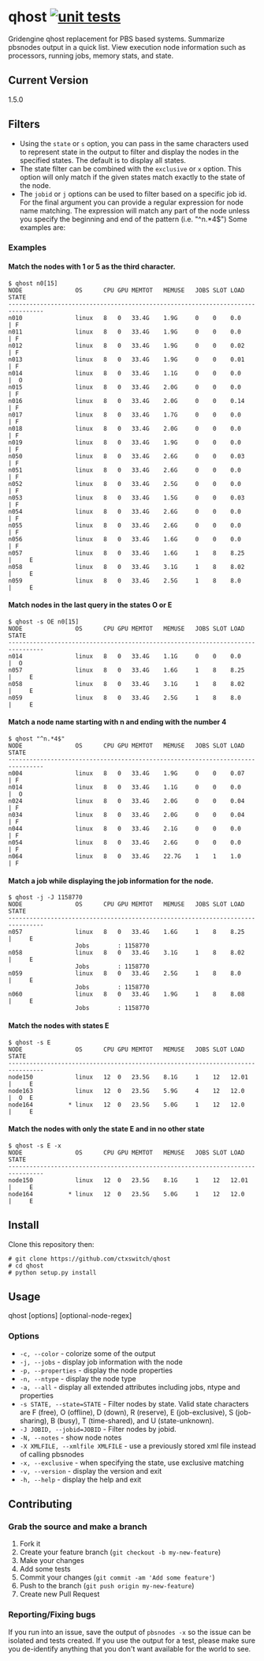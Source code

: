 # qhost [![unit tests](https://github.com/ctxswitch/qhost/actions/workflows/test.yml/badge.svg)](https://github.com/ctxswitch/qhost/actions/workflows/test.yml)

Gridengine qhost replacement for PBS based systems. Summarize pbsnodes output in a quick list. View execution node information such as processors, running jobs, memory stats, and state.

## Current Version
1.5.0

## Filters

* Using the ```state``` or ```s``` option, you can pass in the same characters used to represent state in the output to filter and display the nodes in the specified states.  The default is to display all states.  
* The state filter can be combined with the ```exclusive``` or ```x``` option.  This option will only match if the given states match exactly to the state of the node.  
* The ```jobid``` or ```j``` options can be used to filter based on a specific job id.  For the final argument you can provide a regular expression for node name matching.  The expression will match any part of the node unless you specify the beginning and end of the pattern (i.e. "^n.*4$") Some examples are:

### Examples

#### Match the nodes with 1 or 5 as the third character.
```
$ qhost n0[15]
NODE               OS      CPU GPU MEMTOT   MEMUSE   JOBS SLOT LOAD    STATE
--------------------------------------------------------------------------------
n010               linux   8   0   33.4G    1.9G     0    0    0.0    | F
n011               linux   8   0   33.4G    1.9G     0    0    0.0    | F
n012               linux   8   0   33.4G    1.9G     0    0    0.02   | F
n013               linux   8   0   33.4G    1.9G     0    0    0.01   | F
n014               linux   8   0   33.4G    1.1G     0    0    0.0    |  O
n015               linux   8   0   33.4G    2.0G     0    0    0.0    | F
n016               linux   8   0   33.4G    2.0G     0    0    0.14   | F
n017               linux   8   0   33.4G    1.7G     0    0    0.0    | F
n018               linux   8   0   33.4G    2.0G     0    0    0.0    | F
n019               linux   8   0   33.4G    1.9G     0    0    0.0    | F
n050               linux   8   0   33.4G    2.6G     0    0    0.03   | F
n051               linux   8   0   33.4G    2.6G     0    0    0.0    | F
n052               linux   8   0   33.4G    2.5G     0    0    0.0    | F
n053               linux   8   0   33.4G    1.5G     0    0    0.03   | F
n054               linux   8   0   33.4G    2.6G     0    0    0.0    | F
n055               linux   8   0   33.4G    2.6G     0    0    0.0    | F
n056               linux   8   0   33.4G    1.6G     0    0    0.0    | F
n057               linux   8   0   33.4G    1.6G     1    8    8.25   |     E
n058               linux   8   0   33.4G    3.1G     1    8    8.02   |     E
n059               linux   8   0   33.4G    2.5G     1    8    8.0    |     E
```

#### Match nodes in the last query in the states O or E
```
$ qhost -s OE n0[15]
NODE               OS      CPU GPU MEMTOT   MEMUSE   JOBS SLOT LOAD    STATE
--------------------------------------------------------------------------------
n014               linux   8   0   33.4G    1.1G     0    0    0.0    |  O
n057               linux   8   0   33.4G    1.6G     1    8    8.25   |     E
n058               linux   8   0   33.4G    3.1G     1    8    8.02   |     E
n059               linux   8   0   33.4G    2.5G     1    8    8.0    |     E
```

#### Match a node name starting with n and ending with the number 4
```
$ qhost "^n.*4$"
NODE               OS      CPU GPU MEMTOT   MEMUSE   JOBS SLOT LOAD    STATE
--------------------------------------------------------------------------------
n004               linux   8   0   33.4G    1.9G     0    0    0.07   | F
n014               linux   8   0   33.4G    1.1G     0    0    0.0    |  O
n024               linux   8   0   33.4G    2.0G     0    0    0.04   | F
n034               linux   8   0   33.4G    2.0G     0    0    0.04   | F
n044               linux   8   0   33.4G    2.1G     0    0    0.0    | F
n054               linux   8   0   33.4G    2.6G     0    0    0.0    | F
n064               linux   8   0   33.4G    22.7G    1    1    1.0    | F
```

#### Match a job while displaying the job information for the node.
```
$ qhost -j -J 1158770
NODE               OS      CPU GPU MEMTOT   MEMUSE   JOBS SLOT LOAD    STATE
--------------------------------------------------------------------------------
n057               linux   8   0   33.4G    1.6G     1    8    8.25   |     E
                   Jobs        : 1158770
n058               linux   8   0   33.4G    3.1G     1    8    8.02   |     E
                   Jobs        : 1158770
n059               linux   8   0   33.4G    2.5G     1    8    8.0    |     E
                   Jobs        : 1158770
n060               linux   8   0   33.4G    1.9G     1    8    8.08   |     E
                   Jobs        : 1158770
```

#### Match the nodes with states E
```
$ qhost -s E
NODE               OS      CPU GPU MEMTOT   MEMUSE   JOBS SLOT LOAD    STATE
--------------------------------------------------------------------------------
node150            linux   12  0   23.5G    8.1G     1    12   12.01  |     E
node163            linux   12  0   23.5G    5.9G     4    12   12.0   |  O  E
node164          * linux   12  0   23.5G    5.0G     1    12   12.0   |     E
```

#### Match the nodes with only the state E and in no other state
```
$ qhost -s E -x
NODE               OS      CPU GPU MEMTOT   MEMUSE   JOBS SLOT LOAD    STATE
--------------------------------------------------------------------------------
node150            linux   12  0   23.5G    8.1G     1    12   12.01  |     E  
node164          * linux   12  0   23.5G    5.0G     1    12   12.0   |     E
```

## Install

Clone this repository then:

    # git clone https://github.com/ctxswitch/qhost
    # cd qhost
    # python setup.py install

## Usage

qhost \[options\] \[optional-node-regex\]

### Options

* ```-c, --color``` - colorize some of the output
* ```-j, --jobs``` - display job information with the node
* ```-p, --properties``` - display the node properties
* ```-n, --ntype``` - display the node type
* ```-a, --all``` - display all extended attributes including jobs, ntype and properties
* ```-s STATE, --state=STATE``` - Filter nodes by state. Valid state characters are F (free), O (offline), D (down), R (reserve), E (job-exclusive), S (job-sharing), B (busy), T (time-shared), and U (state-unknown).
* ```-J JOBID, --jobid=JOBID``` - Filter nodes by jobid.
* ```-N, --notes``` - show node notes
* ```-X XMLFILE, --xmlfile XMLFILE``` - use a previously stored xml file instead of calling pbsnodes
* ```-x, --exclusive``` - when specifying the state, use exclusive matching
* ```-v, --version``` - display the version and exit
* ```-h, --help``` - display the help and exit

## Contributing

### Grab the source and make a branch

1. Fork it
2. Create your feature branch (`git checkout -b my-new-feature`)
3. Make your changes
4. Add some tests
5. Commit your changes (`git commit -am 'Add some feature'`)
6. Push to the branch (`git push origin my-new-feature`)
7. Create new Pull Request

### Reporting/Fixing bugs

If you run into an issue, save the output of ```pbsnodes -x``` so the issue can be isolated and tests created.  If you use the output for a test, please make sure you de-identify anything that you don't want available for the world to see.
